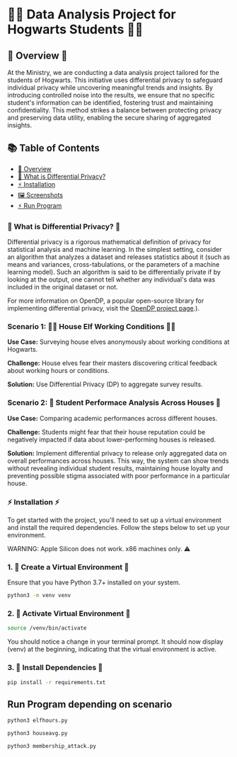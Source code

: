# 🧙‍♀️ Data Analysis Project for Hogwarts Students 🧙‍♂️ 

## 🦉 Overview 🦉
At the Ministry, we are conducting a data analysis project tailored for the students of Hogwarts. This initiative uses differential privacy to safeguard individual privacy while uncovering meaningful trends and insights. By introducing controlled noise into the results, we ensure that no specific student's information can be identified, fostering trust and maintaining confidentiality. This method strikes a balance between protecting privacy and preserving data utility, enabling the secure sharing of aggregated insights.

## 📚 Table of Contents

- [🦉 Overview](#overview)
- [🤔 What is Differential Privacy?](#what-is-differential-privacy)
- [⚡️ Installation](#installation)
- [🖼️ Screenshots](#screenshots)
- [⚡️ Run Program](#run-program-depending-on-scenario)

### 🤔 What is Differential Privacy? 🤔

Differential privacy is a rigorous mathematical definition of privacy for statistical analysis and machine learning. In the simplest setting, consider an algorithm that analyzes a dataset and releases statistics about it (such as means and variances, cross-tabulations, or the parameters of a machine learning model). Such an algorithm is said to be differentially private if by looking at the output, one cannot tell whether any individual's data was included in the original dataset or not.

For more information on OpenDP, a popular open-source library for implementing differential privacy, visit the [OpenDP project page](https://opendp.org/about#:~:text=Differential%20privacy%20is%20a%20rigorous,of%20a%20machine%20learning%20model).).

### Scenario 1: 🧝‍♂️ House Elf Working Conditions 🧝‍♀️

**Use Case:** Surveying house elves anonymously about working conditions at Hogwarts.  

**Challenge:** House elves fear their masters discovering critical feedback about working hours or conditions.  

**Solution:** Use Differential Privacy (DP) to aggregate survey results.  

### Scenario 2: 🦁 Student Performace Analysis Across Houses 🐍

**Use Case:** Comparing academic performances across different houses.  

**Challenge:** Students might fear that their house reputation could be negatively impacted if data about lower-performing houses is released.  

**Solution:** Implement differential privacy to release only aggregated data on overall performances across houses. This way, the system can show trends without revealing individual student results, maintaining house loyalty and preventing possible stigma associated with poor performance in a particular house.  


### ⚡️ Installation ⚡️

To get started with the project, you'll need to set up a virtual environment and install the
required dependencies. Follow the steps below to set up your environment.

WARNING: Apple Silicon does not work. x86 machines only. ⚠️

### 1. 🧪 Create a Virtual Environment 🧪

Ensure that you have Python 3.7+ installed on your system.
```bash
python3 -m venv venv
```

### 2. 🔮 Activate Virtual Environment 🔮

```bash
source /venv/bin/activate
```
You should notice a change in your terminal prompt. It should now display (venv) at the beginning, indicating that the virtual environment is active.

### 3. 📜 Install Dependencies 📜
```bash
pip install -r requirements.txt
```

## Run Program depending on scenario
```bash
python3 elfhours.py
```
```bash
python3 houseavg.py
```
```bash
python3 membership_attack.py
```
